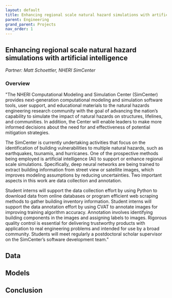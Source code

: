 ```yaml
---
layout: default
title: Enhancing regional scale natural hazard simulations with artificial intelligence
parent: Engineering
grand_parent: Projects 
nav_order: 1
---
```


## Enhancing regional scale natural hazard simulations with artificial intelligence
*Partner: Matt Schoettler, NHERI SimCenter*

### Overview

"The NHERI Computational Modeling and Simulation Center (SimCenter) provides next-generation computational modeling and simulation software tools, user support, and educational materials to the natural hazards engineering research community with the goal of advancing the nation’s capability to simulate the impact of natural hazards on structures, lifelines, and communities. In addition, the Center will enable leaders to make more informed decisions about the need for and effectiveness of potential mitigation strategies.

The SimCenter is currently undertaking activities that focus on the identification of building vulnerabilities to multiple natural hazards, such as earthquakes, tsunamis, and hurricanes. One of the prospective methods being employed is artificial intelligence (AI) to support or enhance regional scale simulations. Specifically, deep neural networks are being trained to extract building information from street view or satellite images, which improves modeling assumptions by reducing uncertainties. Two important aspects in this work are data collection and annotation. 

Student interns will support the data collection effort by using Python to download data from online databases or program efficient web scraping methods to gather building inventory information. Student interns will support the data annotation effort by using CVAT to annotate images for improving training algorithm accuracy. Annotation involves identifying building components in the images and assigning labels to images. Rigorous quality control is essential for delivering trustworthy products with application to real engineering problems and intended for use by a broad community. Students will meet regularly a postdoctoral scholar supervisor on the SimCenter’s software development team."

## Data

## Models

## Conclusion


```python

```